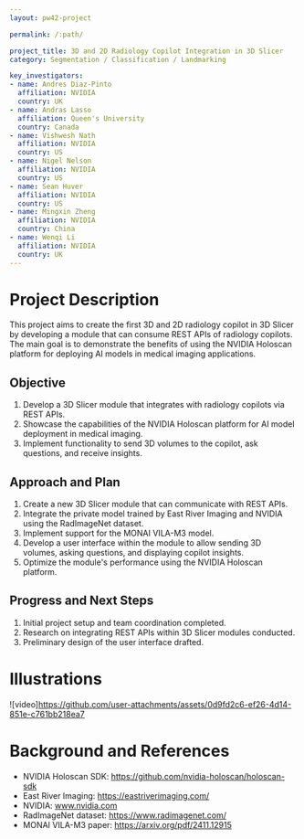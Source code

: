 ```yaml
---
layout: pw42-project

permalink: /:path/

project_title: 3D and 2D Radiology Copilot Integration in 3D Slicer
category: Segmentation / Classification / Landmarking

key_investigators:
- name: Andres Diaz-Pinto
  affiliation: NVIDIA
  country: UK
- name: Andras Lasso
  affiliation: Queen's University
  country: Canada  
- name: Vishwesh Nath
  affiliation: NVIDIA
  country: US
- name: Nigel Nelson
  affiliation: NVIDIA
  country: US
- name: Sean Huver
  affiliation: NVIDIA
  country: US
- name: Mingxin Zheng
  affiliation: NVIDIA
  country: China
- name: Wenqi Li
  affiliation: NVIDIA
  country: UK
---
```


# Project Description

This project aims to create the first 3D and 2D radiology copilot in 3D Slicer by developing a module that can consume REST APIs of radiology copilots. The main goal is to demonstrate the benefits of using the NVIDIA Holoscan platform for deploying AI models in medical imaging applications.

## Objective

1. Develop a 3D Slicer module that integrates with radiology copilots via REST APIs.
2. Showcase the capabilities of the NVIDIA Holoscan platform for AI model deployment in medical imaging.
3. Implement functionality to send 3D volumes to the copilot, ask questions, and receive insights.

## Approach and Plan

1. Create a new 3D Slicer module that can communicate with REST APIs.
2. Integrate the private model trained by East River Imaging and NVIDIA using the RadImageNet dataset.
3. Implement support for the MONAI VILA-M3 model.
4. Develop a user interface within the module to allow sending 3D volumes, asking questions, and displaying copilot insights.
5. Optimize the module's performance using the NVIDIA Holoscan platform.

## Progress and Next Steps

1. Initial project setup and team coordination completed.
2. Research on integrating REST APIs within 3D Slicer modules conducted.
3. Preliminary design of the user interface drafted.

# Illustrations



![video]https://github.com/user-attachments/assets/0d9fd2c6-ef26-4d14-851e-c761bb218ea7



# Background and References

- NVIDIA Holoscan SDK: https://github.com/nvidia-holoscan/holoscan-sdk
- East River Imaging: https://eastriverimaging.com/
- NVIDIA: www.nvidia.com
- RadImageNet dataset: https://www.radimagenet.com/
- MONAI VILA-M3 paper: https://arxiv.org/pdf/2411.12915
